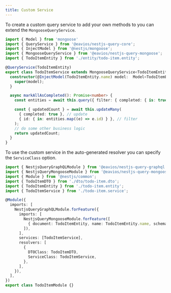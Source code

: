 ```yaml
---
title: Custom Service
---
```


To create a custom query service to add your own methods to you can extend the `MongooseQueryService`.

```ts title="todo-item.service.ts"
import { Model } from 'mongoose'
import { QueryService } from '@eavios/nestjs-query-core';
import { InjectModel } from '@nestjs/mongoose';
import { MongooseQueryService } from '@eavios/nestjs-query-mongoose';
import { TodoItemEntity } from './entity/todo-item.entity';

@QueryService(TodoItemEntity)
export class TodoItemService extends MongooseQueryService<TodoItemEntity> {
  constructor(@InjectModel(TodoItemEntity.name) model:  Model<TodoItemEntity>) {
    super(model);
  }

  async markAllAsCompleted(): Promise<number> {
    const entities = await this.query({ filter: { completed: { is: true } } });

    const { updatedCount } = await this.updateMany(
      { completed: true }, // update
      { id: { in: entities.map((e) => e.id) } }, // filter
    );
    // do some other business logic
    return updatedCount;
  }
}
```

To use the custom service in the auto-generated resolver you can specify the `ServiceClass` option.

```ts title="todo-item.module.ts" {12,16}
import { NestjsQueryGraphQLModule } from '@eavios/nestjs-query-graphql';
import { NestjsQueryMongooseModule } from '@eavios/nestjs-query-mongoose';
import { Module } from '@nestjs/common';
import { TodoItemDTO } from './dto/todo-item.dto';
import { TodoItemEntity } from './todo-item.entity';
import { TodoItemService } from './todo-item.service';

@Module({
  imports: [
    NestjsQueryGraphQLModule.forFeature({
      imports: [
        NestjsQueryMongooseModule.forFeature([
          { document: TodoItemEntity, name: TodoItemEntity.name, schema: TodoItemEntitySchema },
        ]),
      ],
      services: [TodoItemService],
      resolvers: [
        {
          DTOClass: TodoItemDTO,
          ServiceClass: TodoItemService,
        },
      ],
    }),
  ],
})
export class TodoItemModule {}

```
